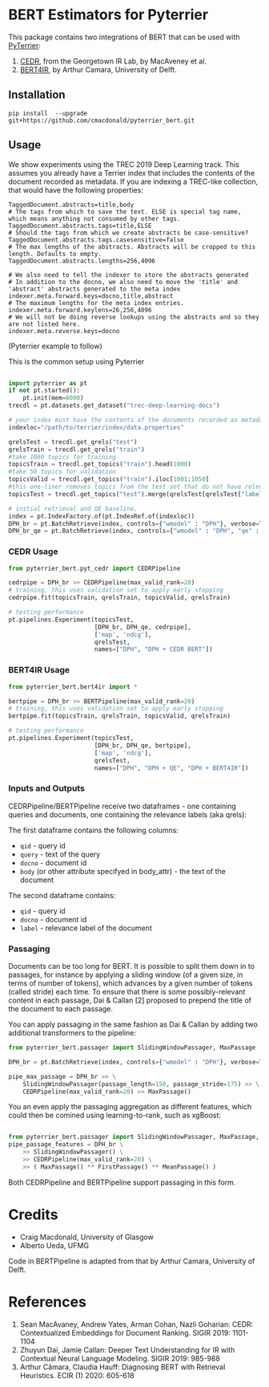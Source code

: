 # BERT Estimators for Pyterrier

This package contains two integrations of BERT that can be used with [PyTerrier](https://github.com/terrier-org/pyterrier):
1. [CEDR](https://github.com/Georgetown-IR-Lab/cedr), from the Georgetown IR Lab, by MacAveney et al.
2. [BERT4IR](https://github.com/ArthurCamara/Bert4IR), by Arthur Camara, University of Delft.

## Installation

```
pip install  --upgrade git+https://github.com/cmacdonald/pyterrier_bert.git
```

## Usage

We show experiments using the TREC 2019 Deep Learning track. This assumes you already have a Terrier index that includes the contents of the document recorded as metadata. If you are indexing a TREC-like collection, that would have the following properties:
```
TaggedDocument.abstracts=title,body
# The tags from which to save the text. ELSE is special tag name, which means anything not consumed by other tags.
TaggedDocument.abstracts.tags=title,ELSE
# Should the tags from which we create abstracts be case-sensitive?
TaggedDocument.abstracts.tags.casesensitive=false
# The max lengths of the abstracts. Abstracts will be cropped to this length. Defaults to empty.
TaggedDocument.abstracts.lengths=256,4096

# We also need to tell the indexer to store the abstracts generated
# In addition to the docno, we also need to move the 'title' and 'abstract' abstracts generated to the meta index
indexer.meta.forward.keys=docno,title,abstract
# The maximum lengths for the meta index entries.
indexer.meta.forward.keylens=26,256,4096
# We will not be doing reverse lookups using the abstracts and so they are not listed here.
indexer.meta.reverse.keys=docno
```
(Pyterrier example to follow)

This is the common setup using Pyterrier

```python

import pyterrier as pt
if not pt.started():
    pt.init(mem=8000)
trecdl = pt.datasets.get_dataset("trec-deep-learning-docs")

# your index must have the contents of the documents recorded as metadata
indexloc="/path/to/terrier/index/data.properties"

qrelsTest = trecdl.get_qrels("test")
qrelsTrain = trecdl.get_qrels("train")
#take 1000 topics for training
topicsTrain = trecdl.get_topics("train").head(1000)
#take 50 topics for validation
topicsValid = trecdl.get_topics("train").iloc[1001:1050]
#this one-liner removes topics from the test set that do not have relevant documents
topicsTest = trecdl.get_topics("test").merge(qrelsTest[qrelsTest["label"] > 0][["qid"]].drop_duplicates())

# initial retrieval and QE baseline.
index = pt.IndexFactory.of(pt.IndexRef.of(indexloc))
DPH_br = pt.BatchRetrieve(index, controls={"wmodel" : "DPH"}, verbose=True, metadata=["docno", "body"])
DPH_br_qe = pt.BatchRetrieve(index, controls={"wmodel" : "DPH", "qe" : "on"}, verbose=True)

```

### CEDR Usage

```python
from pyterrier_bert.pyt_cedr import CEDRPipeline

cedrpipe = DPH_br >> CEDRPipeline(max_valid_rank=20)
# training, this uses validation set to apply early stopping
cedrpipe.fit(topicsTrain, qrelsTrain, topicsValid, qrelsTrain)

# testing performance
pt.pipelines.Experiment(topicsTest, 
                        [DPH_br, DPH_qe, cedrpipe],
                        ['map', 'ndcg'], 
                        qrelsTest, 
                        names=["DPH", "DPH + CEDR BERT"])
```

### BERT4IR Usage

```python
from pyterrier_bert.bert4ir import *

bertpipe = DPH_br >> BERTPipeline(max_valid_rank=20)
# training, this uses validation set to apply early stopping
bertpipe.fit(topicsTrain, qrelsTrain, topicsValid, qrelsTrain)

# testing performance
pt.pipelines.Experiment(topicsTest, 
                        [DPH_br, DPH_qe, bertpipe],
                        ['map', 'ndcg'], 
                        qrelsTest, 
                        names=["DPH", "DPH + QE", "DPH + BERT4IR"])
```

### Inputs and Outputs

CEDRPipeline/BERTPipeline receive two dataframes - one containing queries and documents, one containing the relevance labels (aka qrels):

The first dataframe contains the following columns:
 - `qid` - query id
 - `query` - text of the query
 - `docno` - document id
 - `body` (or other attribute specifyed in body_attr) - the text of the document

The second dataframe contains:
 - `qid` - query id
 - `docno` - document id
 - `label` - relevance label of the document

### Passaging

Documents can be too long for BERT. It is possible to split them down in to passages, for instance by applying a sliding window (of a given size, in terms of number of tokens), which advances by a given number of tokens (called stride) each time. To ensure that there is some possibly-relevant content in each passage, Dai & Callan [2] proposed to prepend the title of the document to each passage.

You can apply passaging in the same fashion as Dai & Callan by adding two additional transformers to the pipeline:
```python
from pyterrier_bert.passager import SlidingWindowPassager, MaxPassage

DPH_br = pt.BatchRetrieve(index, controls={"wmodel" : "DPH"}, verbose=True, metadata=["docno", "body", "title"])

pipe_max_passage = DPH_br >> \
    SlidingWindowPassager(passage_length=150, passage_stride=175) >> \
    CEDRPipeline(max_valid_rank=20) >> MaxPassage()
```

You an even apply the passaging aggregation as different features, which could then be comined using learning-to-rank, such as xgBoost:
```python

from pyterrier_bert.passager import SlidingWindowPassager, MaxPassage, FirstPassage, MeanPassage
pipe_passage_features = DPH_br \
    >> SlidingWindowPassager() \
    >> CEDRPipeline(max_valid_rank=20) \
    >> ( MaxPassage() ** FirstPassage() ** MeanPassage() )

```

Both CEDRPipeline and BERTPipeline support passaging in this form.

# Credits

 - Craig Macdonald, University of Glasgow
 - Alberto Ueda, UFMG

Code in BERTPipeline is adapted from that by Arthur Camara, University of Delft.

# References

1. Sean MacAvaney, Andrew Yates, Arman Cohan, Nazli Goharian: CEDR: Contextualized Embeddings for Document Ranking. SIGIR 2019: 1101-1104
2. Zhuyun Dai, Jamie Callan: Deeper Text Understanding for IR with Contextual Neural Language Modeling. SIGIR 2019: 985-988
3. Arthur Câmara, Claudia Hauff: Diagnosing BERT with Retrieval Heuristics. ECIR (1) 2020: 605-618
